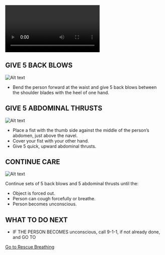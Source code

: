 <video controls="controls">
    <source src="/Videos/adultChoking.mp4" type="video/mp4" />
</video>

<h2>GIVE 5 BACK BLOWS</h2>

![Alt text](/Images/AdultChoking/adultChoking10.jpg)

- Bend the person forward at the waist and
  give 5 back blows between the shoulder
  blades with the heel of one hand.

<h2>GIVE 5 ABDOMINAL THRUSTS</h2>

![Alt text](/Images/AdultChoking/adultChoking4.jpg)

- Place a fist with the thumb side against
  the middle of the person’s abdomen, just
  above the navel.
- Cover your fist with your other hand.
- Give 5 quick, upward abdominal thrusts.

<h2>CONTINUE CARE</h2>

![Alt text](/Images/AdultChoking/adultChoking10.jpg)

Continue sets of 5 back blows and
5 abdominal thrusts until the:

- Object is forced out.
- Person can cough forcefully or breathe.
- Person becomes unconscious.

<h2>WHAT TO DO NEXT</h2>

- IF THE PERSON BECOMES unconscious, call 9-1-1, if not already done, and GO TO

[Go to Rescue Breathing](/instructions/0/0/10)
